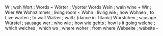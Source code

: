 W ; weh
Wort ; Words ~
Wörter ; Vyorter  Words
Wein ; wain  wine +
Wir ; Wier  We
Wohnzimmer ; living room ~
Wohn ; living
wie ; how
Wohnen ; to Live
warten ; to wait
Walzer ; waltz (dance in Titanic)
Würstchen ; sausage
Würstel ; sausage
wer ; who
wie ; how
wie gehts ; how is it going
welche ; which
welches ; which
wo ; where
woher ; from where
Webseite ; website -




